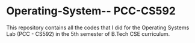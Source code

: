 # Operating-System-- PCC-CS592

This repository contains all the codes that I did for the Operating Systems Lab (PCC - CS592) in the 5th semester of B.Tech CSE curriculum.
